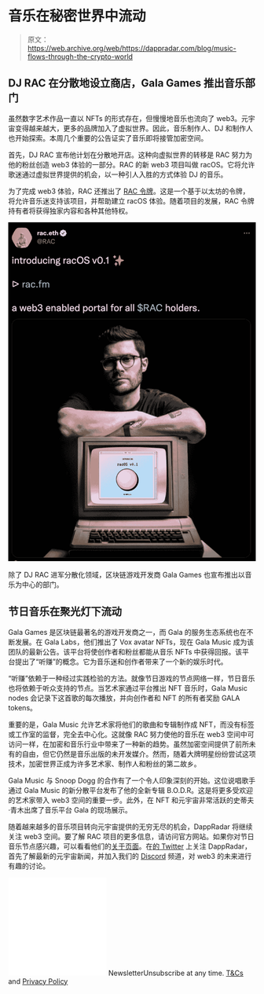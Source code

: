 # 音乐在秘密世界中流动

> 原文：<https://web.archive.org/web/https://dappradar.com/blog/music-flows-through-the-crypto-world>

## DJ RAC 在分散地设立商店，Gala Games 推出音乐部门

虽然数字艺术作品一直以 NFTs 的形式存在，但慢慢地音乐也流向了 web3。元宇宙变得越来越大，更多的品牌加入了虚拟世界。因此，音乐制作人、DJ 和制作人也开始探索。本周几个重要的公告证实了音乐即将接管加密空间。

首先，DJ RAC 宣布他计划在分散地开店。这种向虚拟世界的转移是 RAC 努力为他的粉丝创造 web3 体验的一部分。RAC 的新 web3 项目叫做 racOS。它将允许歌迷通过虚拟世界提供的机会，以一种引人入胜的方式体验 DJ 的音乐。

为了完成 web3 体验，RAC 还推出了 [RAC 令牌](https://web.archive.org/web/20230103101605/https://dappradar.com/hub/token/eth/?from=0xc22b30e4cce6b78aaaadae91e44e73593929a3e9)。这是一个基于以太坊的令牌，将允许音乐迷支持该项目，并帮助建立 racOS 体验。随着项目的发展，RAC 令牌持有者将获得独家内容和各种其他特权。

![](img/198744e4352eca9ff50f74b25b0f5331.png)

除了 DJ RAC 进军分散化领域，区块链游戏开发商 Gala Games 也宣布推出以音乐为中心的部门。

## 节日音乐在聚光灯下流动

Gala Games 是区块链最著名的游戏开发商之一，而 Gala 的服务生态系统也在不断发展。在 Gala Labs，他们推出了 Vox avatar NFTs，现在 Gala Music 成为该团队的最新公告。该平台将使创作者和粉丝都能从音乐 NFTs 中获得回报。该平台提出了“听赚”的概念。它为音乐迷和创作者带来了一个新的娱乐时代。

“听赚”依赖于一种经过实践检验的方法。就像节日游戏的节点网络一样，节日音乐也将依赖于听众支持的节点。当艺术家通过平台推出 NFT 音乐时，Gala Music nodes 会记录下这首歌的每次播放，并向创作者和 NFT 的所有者奖励 GALA tokens。

重要的是，Gala Music 允许艺术家将他们的歌曲和专辑制作成 NFT，而没有标签或工作室的监督，完全去中心化。这就像 RAC 努力使他的音乐在 web3 空间中可访问一样，在加密和音乐行业中带来了一种新的趋势。虽然加密空间提供了前所未有的自由，但它仍然是音乐出版的未开发媒介。然而，随着大牌明星纷纷尝试这项技术，加密世界正成为许多艺术家、制作人和粉丝的第二故乡。

Gala Music 与 Snoop Dogg 的合作有了一个令人印象深刻的开始。这位说唱歌手通过 Gala Music 的新分散平台发布了他的全新专辑 B.O.D.R。这是将更多受欢迎的艺术家带入 web3 空间的重要一步。此外，在 NFT 和元宇宙非常活跃的史蒂夫·青木出席了音乐平台 Gala 的现场展示。

随着越来越多的音乐项目转向元宇宙提供的无穷无尽的机会，DappRadar 将继续关注 web3 空间。要了解 RAC 项目的更多信息，请访问官方网站。如果你对节日音乐节点感兴趣，可以看看他们的[关于页面](https://web.archive.org/web/20230103101605/https://music.gala.world/ecosystem)。在[的 Twitter](https://web.archive.org/web/20230103101605/https://twitter.com/dappradar) 上关注 DappRadar，首先了解最新的元宇宙新闻，并加入我们的 [Discord](https://web.archive.org/web/20230103101605/https://discord.gg/4ybbssrHkm) 频道，对 web3 的未来进行有趣的讨论。

![](img/6d5a4a2d609c56e1a5771717e54ba759.png) NewsletterUnsubscribe at any time. [T&Cs](https://web.archive.org/web/20230103101605/https://dappradar.com/terms) and [Privacy Policy](https://web.archive.org/web/20230103101605/https://dappradar.com/privacy-policy)